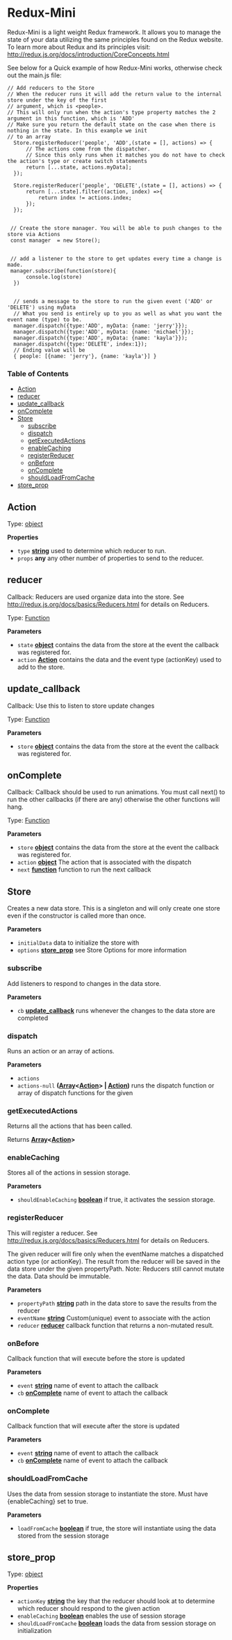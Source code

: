 
# Redux-Mini

Redux-Mini is a light weight Redux framework. It allows you to manage the state of your data utilizing the same
principles found on the Redux website.
To learn more about Redux and its principles visit: http://redux.js.org/docs/introduction/CoreConcepts.html
 
See below for a Quick example of how Redux-Mini works,
otherwise check out the main.js file:
 
~~~~
// Add reducers to the Store
// When the reducer runs it will add the return value to the internal store under the key of the first
// argument, which is <people>.
// This will only run when the action's type property matches the 2 argument in this function, which is 'ADD'
// Make sure you return the default state on the case when there is nothing in the state. In this example we init
// to an array
  Store.registerReducer('people', 'ADD',(state = [], actions) => {
      // The actions come from the dispatcher.
      // Since this only runs when it matches you do not have to check the action's type or create switch statements
      return [...state, actions.myData];
  });
 
  Store.registerReducer('people', 'DELETE',(state = [], actions) => {
      return [...state].filter((action, index) =>{
          return index != actions.index;
      });
  });
 
 
 // Create the store manager. You will be able to push changes to the store via Actions
 const manager  = new Store();
 
 
 // add a listener to the store to get updates every time a change is made.
 manager.subscribe(function(store){
      console.log(store)
  })
 
 
  // sends a message to the store to run the given event ('ADD' or 'DELETE') using myData
  // What you send is entirely up to you as well as what you want the event name (type) to be.
  manager.dispatch({type:'ADD', myData: {name: 'jerry'}});
  manager.dispatch({type:'ADD', myData: {name: 'michael'}});
  manager.dispatch({type:'ADD', myData: {name: 'kayla'}});
  manager.dispatch({type:'DELETE', index:1});
  // Ending value will be
  { people: [{name: 'jerry'}, {name: 'kayla'}] }
 ~~~~

### Table of Contents

-   [Action](#action)
-   [reducer](#reducer)
-   [update_callback](#update_callback)
-   [onComplete](#oncomplete)
-   [Store](#store)
    -   [subscribe](#subscribe)
    -   [dispatch](#dispatch)
    -   [getExecutedActions](#getexecutedactions)
    -   [enableCaching](#enablecaching)
    -   [registerReducer](#registerreducer)
    -   [onBefore](#onbefore)
    -   [onComplete](#oncomplete-1)
    -   [shouldLoadFromCache](#shouldloadfromcache)
-   [store_prop](#store_prop)

## Action

Type: [object](https://developer.mozilla.org/en-US/docs/Web/JavaScript/Reference/Global_Objects/Object)

**Properties**

-   `type` **[string](https://developer.mozilla.org/en-US/docs/Web/JavaScript/Reference/Global_Objects/String)** used to determine which reducer to run.
-   `props` **any** any other number of properties to send to the reducer.

## reducer

Callback: Reducers are used organize data into the store. See <http://redux.js.org/docs/basics/Reducers.html> for details on Reducers.

Type: [Function](https://developer.mozilla.org/en-US/docs/Web/JavaScript/Reference/Statements/function)

**Parameters**

-   `state` **[object](https://developer.mozilla.org/en-US/docs/Web/JavaScript/Reference/Global_Objects/Object)** contains the data from the store at the event the callback was registered for.
-   `action` **[Action](#action)** contains the data and the event type (actionKey) used to add to the store.

## update_callback

Callback: Use this to listen to store update changes

Type: [Function](https://developer.mozilla.org/en-US/docs/Web/JavaScript/Reference/Statements/function)

**Parameters**

-   `store` **[object](https://developer.mozilla.org/en-US/docs/Web/JavaScript/Reference/Global_Objects/Object)** contains the data from the store at the event the callback was registered for.

## onComplete

Callback: Callback should be used to run animations. You must call next() to run the other callbacks (if there are any)
otherwise the other functions will hang.

Type: [Function](https://developer.mozilla.org/en-US/docs/Web/JavaScript/Reference/Statements/function)

**Parameters**

-   `store` **[object](https://developer.mozilla.org/en-US/docs/Web/JavaScript/Reference/Global_Objects/Object)** contains the data from the store at the event the callback was registered for.
-   `action` **[object](https://developer.mozilla.org/en-US/docs/Web/JavaScript/Reference/Global_Objects/Object)** The action that is associated with the dispatch
-   `next` **[function](https://developer.mozilla.org/en-US/docs/Web/JavaScript/Reference/Statements/function)** function to run the next callback

## Store

Creates a new data store. This is a singleton and will only create one store even if the constructor is
called more than once.

**Parameters**

-   `initialData`  data to initialize the store with
-   `options` **[store_prop](#store_prop)** see Store Options for more information

### subscribe

Add listeners to respond to changes in the data store.

**Parameters**

-   `cb` **[update_callback](#update_callback)** runs whenever the changes to the data store are completed

### dispatch

Runs an action or an array of actions.

**Parameters**

-   `actions`  
-   `actions-null` **([Array](https://developer.mozilla.org/en-US/docs/Web/JavaScript/Reference/Global_Objects/Array)&lt;[Action](#action)> | [Action](#action))** runs the dispatch function or array of dispatch functions
    for the given

### getExecutedActions

Returns all the actions that has been called.

Returns **[Array](https://developer.mozilla.org/en-US/docs/Web/JavaScript/Reference/Global_Objects/Array)&lt;[Action](#action)>** 

### enableCaching

Stores all of the actions in session storage.

**Parameters**

-   `shouldEnableCaching` **[boolean](https://developer.mozilla.org/en-US/docs/Web/JavaScript/Reference/Global_Objects/Boolean)**  if true, it activates the session storage.

### registerReducer

This will register a reducer. See <http://redux.js.org/docs/basics/Reducers.html> for details on Reducers.

The given reducer will fire only when the eventName matches a dispatched action type (or
actionKey).  The result from the reducer will be saved in the data store under the given propertyPath.
Note: Reducers still cannot mutate the data. Data should be immutable.

**Parameters**

-   `propertyPath` **[string](https://developer.mozilla.org/en-US/docs/Web/JavaScript/Reference/Global_Objects/String)** path in the data store to save the results from the reducer
-   `eventName` **[string](https://developer.mozilla.org/en-US/docs/Web/JavaScript/Reference/Global_Objects/String)**  Custom(unique) event to associate with the action
-   `reducer` **[reducer](#reducer)** callback function that returns a non-mutated result.

### onBefore

Callback function that will execute before the store is updated

**Parameters**

-   `event` **[string](https://developer.mozilla.org/en-US/docs/Web/JavaScript/Reference/Global_Objects/String)** name of event to attach the callback
-   `cb` **[onComplete](#oncomplete)** name of event to attach the callback

### onComplete

Callback function that will execute after the store is updated

**Parameters**

-   `event` **[string](https://developer.mozilla.org/en-US/docs/Web/JavaScript/Reference/Global_Objects/String)** name of event to attach the callback
-   `cb` **[onComplete](#oncomplete)** name of event to attach the callback

### shouldLoadFromCache

Uses the data from session storage to instantiate the store. Must have {enableCaching} set to true.

**Parameters**

-   `loadFromCache` **[boolean](https://developer.mozilla.org/en-US/docs/Web/JavaScript/Reference/Global_Objects/Boolean)** if true, the store will instantiate using the data stored from the session
    storage

## store_prop

Type: [object](https://developer.mozilla.org/en-US/docs/Web/JavaScript/Reference/Global_Objects/Object)

**Properties**

-   `actionKey` **[string](https://developer.mozilla.org/en-US/docs/Web/JavaScript/Reference/Global_Objects/String)** the key that the reducer should look at to determine which reducer should
    respond to the given action
-   `enableCaching` **[boolean](https://developer.mozilla.org/en-US/docs/Web/JavaScript/Reference/Global_Objects/Boolean)** enables the use of session storage
-   `shouldLoadFromCache` **[boolean](https://developer.mozilla.org/en-US/docs/Web/JavaScript/Reference/Global_Objects/Boolean)** loads the data from session storage on initialization
